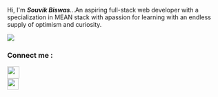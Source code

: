 <!-- ### Hi there 👋

**souvikbiswas2022/souvikbiswas2022** is a ✨ _special_ ✨ repository because its `README.md` (this file) appears on your GitHub profile.

Here are some ideas to get you started:

- 🔭 I’m currently working on ...
- 🌱 I’m currently learning ...Full-Stack Web Development
- 👯 I’m looking to collaborate on ...
- 🤔 I’m looking for help with ...
- 💬 Ask me about ...
- 📫 How to reach me: ...
- 😄 Pronouns: ...
- ⚡ Fun fact: ... -->

 Hi, I'm <em><strong>Souvik Biswas</strong></em>...An aspiring full-stack web developer with a specialization in MEAN stack with apassion for learning with an 
endless supply of optimism and curiosity.


<img src="https://github-readme-stats.vercel.app/api?username=souvikbiswas2022&&show_icons=true&title_color=ffffff&icon_color=bb2acf&text_color=daf7dc&bg_color=151515"/>

### Connect me :
<!-- [<div><img  width="28px"  src="https://cdn-icons-png.flaticon.com/512/868/868947.png"/></div>][portfolio]
[<div ><img width="26px" style="margin-right: 30px" target="_blank" src="https://cdn-icons-png.flaticon.com/512/3536/3536505.png"/></div>][linkedin] -->




<div ><a href="https://www.linkedin.com/in/souvik-biswas-74328a178/"><img  width="28px"  src="https://cdn-icons-png.flaticon.com/512/868/868947.png"/></a></div>

<div ><a href="https://souvikbiswas2022.github.io/"><img width="26px" style="margin-right: 30px" target="_blank" src="https://cdn-icons-png.flaticon.com/512/3536/3536505.png"/></a></div>





[portfolio]:https://souvikbiswas2022.github.io/
[linkedin]:https://www.linkedin.com/in/souvik-biswas-74328a178/
